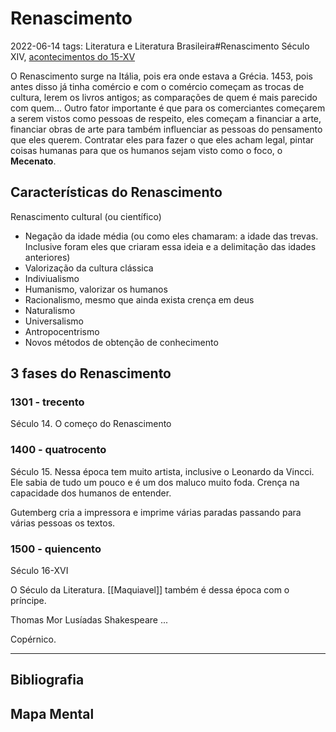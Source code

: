 # Renascimento
2022-06-14
tags: Literatura e Literatura Brasileira#Renascimento Século XIV, [acontecimentos do  15-XV](../../Sec/Acontecimentos%20Dos%20Séculos/acontecimentos%20do%20%2015-XV.md) 

O Renascimento surge na Itália, pois era onde estava a Grécia. 1453, pois antes disso já tinha comércio e com o comércio começam as trocas de cultura, lerem os livros antigos; as comparações de quem é mais parecido com quem...
Outro fator importante é que para os comerciantes começarem a serem vistos como pessoas de respeito, eles começam a financiar a arte, financiar obras de arte para também influenciar as pessoas do pensamento que eles querem. Contratar eles para fazer o que eles acham legal, pintar coisas humanas para que os humanos sejam visto como o foco, o  **Mecenato**.

## Características do Renascimento

Renascimento cultural (ou científico)

* Negação da idade média (ou como eles chamaram: a idade das trevas. Inclusive foram eles que criaram essa ideia e a delimitação das idades anteriores)
* Valorização da cultura clássica
* Indiviualismo
* Humanismo, valorizar os humanos
* Racionalismo, mesmo que ainda exista crença em deus
* Naturalismo
* Universalismo
* Antropocentrismo
* Novos métodos de obtenção de conhecimento

## 3 fases do Renascimento

### 1301 - trecento 

Século 14. O começo do Renascimento

### 1400 - quatrocento

Século 15. Nessa época tem muito artista, inclusive o Leonardo da Vincci. Ele sabia de tudo um pouco e é um dos maluco muito foda. Crença na capacidade dos humanos de entender.

Gutemberg cria a impressora e imprime várias paradas passando para várias pessoas os textos.

### 1500 - quiencento

Século 16-XVI

O Século da Literatura. [[Maquiavel]] também é dessa época com o príncipe.

Thomas Mor
Lusíadas
Shakespeare
...

Copérnico.


-----------------------------------------------
## Bibliografia
## Mapa Mental